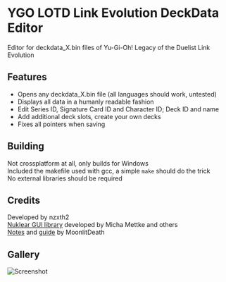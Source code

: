 # YGO LOTD Link Evolution DeckData Editor
 Editor for deckdata_X.bin files of Yu-Gi-Oh! Legacy of the Duelist Link Evolution

## Features
 - Opens any deckdata_X.bin file (all languages should work, untested)
 - Displays all data in a humanly readable fashion
 - Edit Series ID, Signature Card ID and Character ID; Deck ID and name
 - Add additional deck slots, create your own decks
 - Fixes all pointers when saving
 
## Building
  Not crossplatform at all, only builds for Windows  
  Included the makefile used with gcc, a simple `make` should do the trick  
  No external libraries should be required

## Credits
 Developed by nzxth2  
 [Nuklear GUI library](https://github.com/Immediate-Mode-UI/Nuklear) developed by Micha Mettke and others  
 [Notes](https://github.com/MoonlitDeath/Legacy-of-the-Duelist-notes/wiki) and [guide](https://github.com/MoonlitDeath/Link-Evolution-Editing-Guide/wiki) by MoonlitDeath

## Gallery
 ![Screenshot](https://i.imgur.com/L8yrUAg.png)